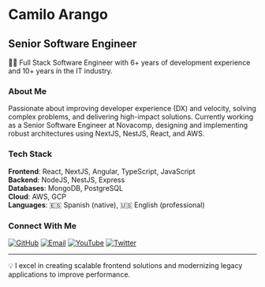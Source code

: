 # Camilo Arango

## Senior Software Engineer

👨‍💻 Full Stack Software Engineer with 6+ years of development experience and 10+ years in the IT industry.

### About Me

Passionate about improving developer experience (DX) and velocity, solving complex problems, and delivering high-impact solutions. Currently working as a Senior Software Engineer at Novacomp, designing and implementing robust architectures using NextJS, NestJS, React, and AWS.

### Tech Stack

**Frontend**: React, NextJS, Angular, TypeScript, JavaScript  
**Backend**: NodeJS, NestJS, Express  
**Databases**: MongoDB, PostgreSQL  
**Cloud**: AWS, GCP  
**Languages**: 🇪🇸 Spanish (native), 🇺🇸 English (professional)

### Connect With Me

[![GitHub](https://img.shields.io/badge/GitHub-aocamilo-181717?style=flat&logo=github)](https://github.com/aocamilo)
[![Email](https://img.shields.io/badge/Email-camilo__ar95%40outlook.com-0078D4?style=flat&logo=microsoft-outlook)](mailto:camilo_ar95@outlook.com)
[![YouTube](https://img.shields.io/badge/YouTube-@aocamilo-FF0000?style=flat&logo=youtube)](https://www.youtube.com/@aocamilo)
[![Twitter](https://img.shields.io/badge/Twitter-@AoCamilo-1DA1F2?style=flat&logo=twitter)](https://x.com/AoCamilo)

---

💡 I excel in creating scalable frontend solutions and modernizing legacy applications to improve performance.
